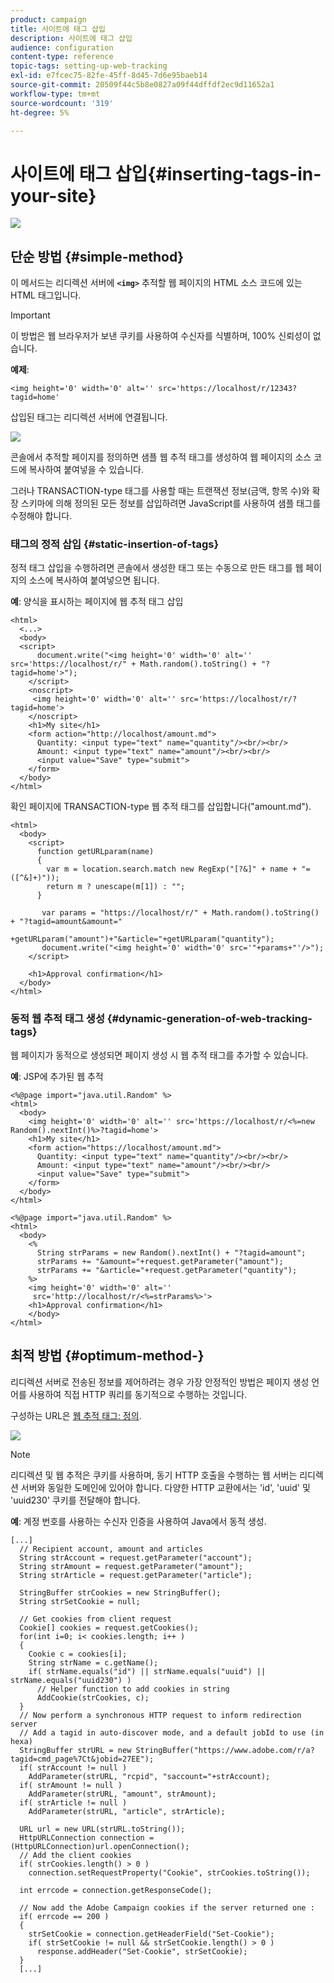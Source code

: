 ```yaml
---
product: campaign
title: 사이트에 태그 삽입
description: 사이트에 태그 삽입
audience: configuration
content-type: reference
topic-tags: setting-up-web-tracking
exl-id: e7fcec75-82fe-45ff-8d45-7d6e95baeb14
source-git-commit: 20509f44c5b8e0827a09f44dffdf2ec9d11652a1
workflow-type: tm+mt
source-wordcount: '319'
ht-degree: 5%

---
```


# 사이트에 태그 삽입{#inserting-tags-in-your-site}

![](../../assets/v7-only.svg)

## 단순 방법 {#simple-method}

이 메서드는 리디렉션 서버에 **`<img>`** 추적할 웹 페이지의 HTML 소스 코드에 있는 HTML 태그입니다.

>[!IMPORTANT]
>
>이 방법은 웹 브라우저가 보낸 쿠키를 사용하여 수신자를 식별하며, 100% 신뢰성이 없습니다.

**예제**:

```
<img height='0' width='0' alt='' src='https://localhost/r/12343?tagid=home'
```

삽입된 태그는 리디렉션 서버에 연결됩니다.

![](assets/d_ncs_integration_webtracking_structure2.png)

콘솔에서 추적할 페이지를 정의하면 샘플 웹 추적 태그를 생성하여 웹 페이지의 소스 코드에 복사하여 붙여넣을 수 있습니다.

그러나 TRANSACTION-type 태그를 사용할 때는 트랜잭션 정보(금액, 항목 수)와 확장 스키마에 의해 정의된 모든 정보를 삽입하려면 JavaScript를 사용하여 샘플 태그를 수정해야 합니다.

### 태그의 정적 삽입 {#static-insertion-of-tags}

정적 태그 삽입을 수행하려면 콘솔에서 생성한 태그 또는 수동으로 만든 태그를 웹 페이지의 소스에 복사하여 붙여넣으면 됩니다.

**예**: 양식을 표시하는 페이지에 웹 추적 태그 삽입

```
<html>
  <...>
  <body>
  <script>
      document.write("<img height='0' width='0' alt='' src='https://localhost/r/" + Math.random().toString() + "?tagid=home'>");
    </script>
    <noscript>
     <img height='0' width='0' alt='' src='https://localhost/r/?tagid=home'>
    </noscript>
    <h1>My site</h1>
    <form action="http://localhost/amount.md">
      Quantity: <input type="text" name="quantity"/><br/><br/>
      Amount: <input type="text" name="amount"/><br/><br/>
      <input value="Save" type="submit">
    </form>
  </body>
</html>
```

확인 페이지에 TRANSACTION-type 웹 추적 태그를 삽입합니다(&quot;amount.md&quot;).

```
<html>
  <body>
    <script>
      function getURLparam(name) 
      {
        var m = location.search.match new RegExp("[?&]" + name + "=([^&]+)"));
        return m ? unescape(m[1]) : "";
      }
 
       var params = "https://localhost/r/" + Math.random().toString() + "?tagid=amount&amount="
                      +getURLparam("amount")+"&article="+getURLparam("quantity");
       document.write("<img height='0' width='0' src='"+params+"'/>");
    </script>

    <h1>Approval confirmation</h1>
  </body>
</html>
```

### 동적 웹 추적 태그 생성 {#dynamic-generation-of-web-tracking-tags}

웹 페이지가 동적으로 생성되면 페이지 생성 시 웹 추적 태그를 추가할 수 있습니다.

**예**: JSP에 추가된 웹 추적

```
<%@page import="java.util.Random" %>
<html>
  <body>
    <img height='0' width='0' alt='' src='https://localhost/r/<%=new Random().nextInt()%>?tagid=home'>
    <h1>My site</h1>
    <form action="https://localhost/amount.md">
      Quantity: <input type="text" name="quantity"/><br/><br/>
      Amount: <input type="text" name="amount"/><br/><br/>
      <input value="Save" type="submit">
    </form>
  </body>
</html>
```

```
<%@page import="java.util.Random" %>
<html>
  <body>
    <%  
      String strParams = new Random().nextInt() + "?tagid=amount";
      strParams += "&amount="+request.getParameter("amount");
      strParams += "&article="+request.getParameter("quantity");
    %>
    <img height='0' width='0' alt=''
     src='http://localhost/r/<%=strParams%>'>
    <h1>Approval confirmation</h1>
    </body>
</html>
```

## 최적 방법 {#optimum-method-}

리디렉션 서버로 전송된 정보를 제어하려는 경우 가장 안정적인 방법은 페이지 생성 언어를 사용하여 직접 HTTP 쿼리를 동기적으로 수행하는 것입니다.

구성하는 URL은 [웹 추적 태그: 정의](../../configuration/using/web-tracking-tag--definition.md).

![](assets/d_ncs_integration_webtracking_structure3.png)

>[!NOTE]
>
>리디렉션 및 웹 추적은 쿠키를 사용하며, 동기 HTTP 호출을 수행하는 웹 서버는 리디렉션 서버와 동일한 도메인에 있어야 합니다. 다양한 HTTP 교환에서는 &#39;id&#39;, &#39;uuid&#39; 및 &#39;uuid230&#39; 쿠키를 전달해야 합니다.

**예**: 계정 번호를 사용하는 수신자 인증을 사용하여 Java에서 동적 생성.

```
[...]
  // Recipient account, amount and articles
  String strAccount = request.getParameter("account");
  String strAmount = request.getParameter("amount");
  String strArticle = request.getParameter("article");

  StringBuffer strCookies = new StringBuffer();
  String strSetCookie = null;

  // Get cookies from client request
  Cookie[] cookies = request.getCookies();
  for(int i=0; i< cookies.length; i++ )
  {
    Cookie c = cookies[i];
    String strName = c.getName();
    if( strName.equals("id") || strName.equals("uuid") || strName.equals("uuid230") )
      // Helper function to add cookies in string
      AddCookie(strCookies, c);
  }
  // Now perform a synchronous HTTP request to inform redirection server
  // Add a tagid in auto-discover mode, and a default jobId to use (in hexa)
  StringBuffer strURL = new StringBuffer("https://www.adobe.com/r/a?tagid=cmd_page%7Ct&jobid=27EE");
  if( strAccount != null )
    AddParameter(strURL, "rcpid", "saccount="+strAccount);
  if( strAmount != null )
    AddParameter(strURL, "amount", strAmount);
  if( strArticle != null )
    AddParameter(strURL, "article", strArticle);
  
  URL url = new URL(strURL.toString());
  HttpURLConnection connection = (HttpURLConnection)url.openConnection();
  // Add the client cookies
  if( strCookies.length() > 0 )
    connection.setRequestProperty("Cookie", strCookies.toString());

  int errcode = connection.getResponseCode();

  // Now add the Adobe Campaign cookies if the server returned one :
  if( errcode == 200 )
  {
    strSetCookie = connection.getHeaderField("Set-Cookie");
    if( strSetCookie != null && strSetCookie.length() > 0 )
      response.addHeader("Set-Cookie", strSetCookie);
  }
  [...]
```
